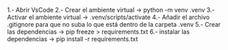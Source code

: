 1.- Abrir VsCode
2.- Crear el ambiente virtual -> python -m venv .venv
3.- Activar el ambiente virtual -> .venv/scripts/activate
4.- Añadir el archivo .gitignore para que no suba lo que está dentro de la carpeta .venv
5.- Crear las dependencias -> pip freeze > requirements.txt
6.- instalar las dependencias -> pip install -r requirements.txt

